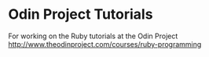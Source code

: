 # Odin Project Tutorials

For working on the Ruby tutorials at the Odin Project
http://www.theodinproject.com/courses/ruby-programming
